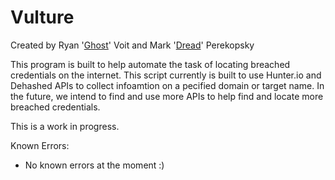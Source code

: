 # Vulture
Created by Ryan '[Ghost](https://github.com/Ghost7926)' Voit and Mark '[Dread](https://github.com/Markofka007)' Perekopsky

This program is built to help automate the task of locating breached credentials on the internet. 
This script currently is built to use Hunter.io and Dehashed APIs to collect infoamtion on a pecified domain or target name. 
In the future, we intend to find and use more APIs to help find and locate more breached credentials. 

This is a work in progress.

Known Errors:
- No known errors at the moment :)
